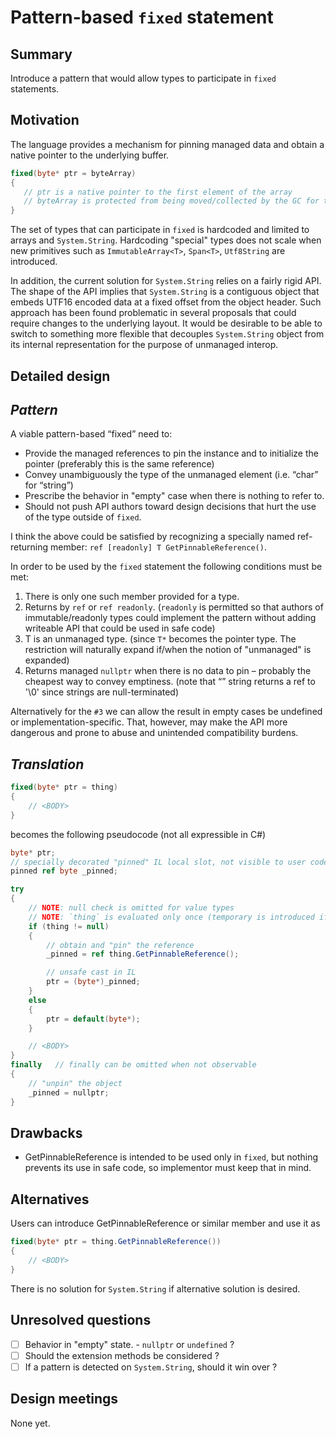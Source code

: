 # Pattern-based `fixed` statement

## Summary
[summary]: #summary

Introduce a pattern that would allow types to participate in `fixed` statements. 

## Motivation
[motivation]: #motivation

The language provides a mechanism for pinning managed data and obtain a native pointer to the underlying buffer.

```csharp
fixed(byte* ptr = byteArray)
{
   // ptr is a native pointer to the first element of the array
   // byteArray is protected from being moved/collected by the GC for the duration of this block 
}

```

The set of types that can participate in `fixed` is hardcoded and limited to arrays and `System.String`. Hardcoding "special" types does not scale when new primitives such as `ImmutableArray<T>`, `Span<T>`, `Utf8String` are introduced. 

In addition, the current solution for `System.String` relies on a fairly rigid API. The shape of the API implies that `System.String` is a contiguous object that embeds UTF16 encoded data at a fixed offset from the object header. Such approach has been found problematic in several proposals that could require changes to the underlying layout. 
It would be desirable to be able to switch to something more flexible that decouples `System.String` object from its internal representation for the purpose of unmanaged interop. 

## Detailed design
[design]: #detailed-design

## *Pattern* ##
A viable pattern-based “fixed” need to:
-	Provide the managed references to pin the instance and to initialize the pointer (preferably this is the same reference)
-	Convey unambiguously the type of the unmanaged element   (i.e. “char” for “string”)
-	Prescribe the behavior in "empty" case when there is nothing to refer to. 
-	Should not push API authors toward design decisions that hurt the use of the type outside of `fixed`.

I think the above could be satisfied by recognizing a specially named ref-returning member:
 `ref [readonly] T GetPinnableReference()`.

In order to be used by the `fixed` statement the following conditions must be met:

1. There is only one such member provided for a type.
1. Returns by `ref` or `ref readonly`. 
(`readonly` is permitted so that authors of immutable/readonly types could implement the pattern without adding writeable API that could be used in safe code)
1. T is an unmanaged type.
(since `T*` becomes the pointer type. The restriction will naturally expand if/when the notion of "unmanaged" is expanded)
1. Returns managed `nullptr` when there is no data to pin – probably the cheapest way to convey emptiness.
(note that “” string returns a ref to '\0' since strings are null-terminated)

Alternatively for the `#3` we can allow the result in empty cases be undefined or implementation-specific. 
That, however, may make the API more dangerous and prone to abuse and unintended compatibility burdens. 

## *Translation* ##

```csharp
fixed(byte* ptr = thing)
{ 
    // <BODY>
}
```

becomes the following pseudocode (not all expressible in C#)

```csharp
byte* ptr;
// specially decorated "pinned" IL local slot, not visible to user code.
pinned ref byte _pinned;

try
{
    // NOTE: null check is omitted for value types 
    // NOTE: `thing` is evaluated only once (temporary is introduced if necessary) 
    if (thing != null)
    {
        // obtain and "pin" the reference
        _pinned = ref thing.GetPinnableReference();

        // unsafe cast in IL
        ptr = (byte*)_pinned;
    }
    else
    {
        ptr = default(byte*);
    }

    // <BODY> 
}
finally   // finally can be omitted when not observable
{
    // "unpin" the object
    _pinned = nullptr;
}
```

## Drawbacks
[drawbacks]: #drawbacks

- GetPinnableReference is intended to be used only in `fixed`, but nothing prevents its use in safe code, so implementor must keep that in mind.

## Alternatives
[alternatives]: #alternatives

Users can introduce GetPinnableReference or similar member and use it as
 
```csharp
fixed(byte* ptr = thing.GetPinnableReference())
{ 
    // <BODY>
}
```

There is no solution for `System.String` if alternative solution is desired.

## Unresolved questions
[unresolved]: #unresolved-questions

- [ ] Behavior in "empty" state. - `nullptr` or `undefined` ? 
- [ ] Should the extension methods be considered ? 
- [ ] If a pattern is detected on `System.String`, should it win over ? 

## Design meetings

None yet. 

